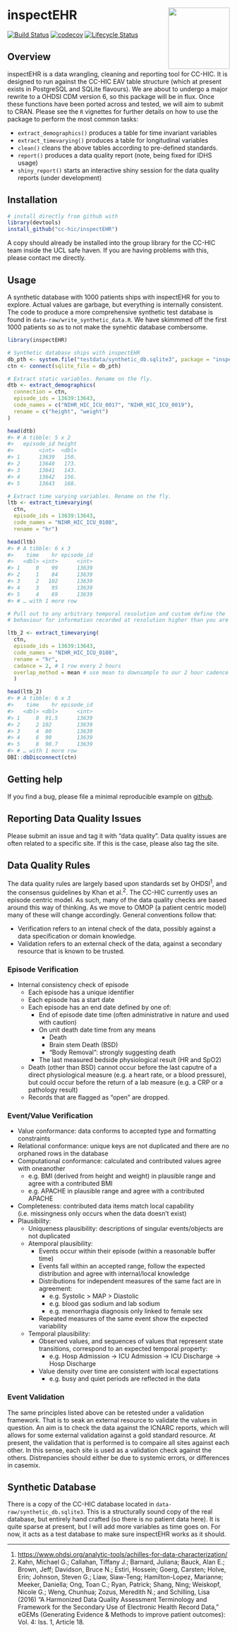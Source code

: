 
<!-- README.md is generated from README.Rmd. Please edit that file -->

# inspectEHR <a href='https://cc-hic.github.io/inspectEHR/'><img src='man/figures/logo.png' align="right" height="139" /></a>

<!-- badges: start -->

[![Build
Status](https://travis-ci.org/CC-HIC/inspectEHR.svg?branch=master)](https://travis-ci.org/CC-HIC/inspectEHR)
[![codecov](https://codecov.io/gh/CC-HIC/inspectEHR/branch/master/graph/badge.svg)](https://codecov.io/gh/CC-HIC/inspectEHR)
[![Lifecycle
Status](https://img.shields.io/badge/lifecycle-experimental-orange.svg)](https://www.tidyverse.org/lifecycle/)
<!-- badges: end -->

## Overview

inspectEHR is a data wrangling, cleaning and reporting tool for CC-HIC.
It is designed to run against the CC-HIC EAV table structure (which at
present exists in PostgreSQL and SQLite flavours). We are about to
undergo a major rewrite to a OHDSI CDM version 6, so this package will
be in flux. Once these functions have been ported across and tested, we
will aim to submit to CRAN. Please see the `R` vignettes for further
details on how to use the package to perform the most common tasks:

  - `extract_demographics()` produces a table for time invariant
    variables
  - `extract_timevarying()` produces a table for longitudinal variables
  - `clean()` cleans the above tables according to pre-defined
    standards.
  - `report()` produces a data quality report (note, being fixed for
    IDHS usage)
  - `shiny_report()` starts an interactive shiny session for the data
    quality reports (under development)

## Installation

``` r
# install directly from github with
library(devtools)
install_github("cc-hic/inspectEHR")
```

A copy should already be installed into the group library for the CC-HIC
team inside the UCL safe haven. If you are having problems with this,
please contact me directly.

## Usage

A synthetic database with 1000 patients ships with inspectEHR for you to
explore. Actual values are garbage, but everything is internally
consistent. The code to produce a more comprehensive synthetic test
database is found in `data-raw/write_synthetic_data.R`. We have skimmmed
off the first 1000 patients so as to not make the synehtic database
combersome.

``` r
library(inspectEHR)

# Synthetic database ships with inspectEHR
db_pth <- system.file("testdata/synthetic_db.sqlite3", package = "inspectEHR")
ctn <- connect(sqlite_file = db_pth)

# Extract static variables. Rename on the fly.
dtb <- extract_demographics(
  connection = ctn,
  episode_ids = 13639:13643,
  code_names = c("NIHR_HIC_ICU_0017", "NIHR_HIC_ICU_0019"),
  rename = c("height", "weight")
)

head(dtb)
#> # A tibble: 5 x 2
#>   episode_id height
#>        <int>  <dbl>
#> 1      13639   150.
#> 2      13640   173.
#> 3      13641   143.
#> 4      13642   156.
#> 5      13643   168.

# Extract time varying variables. Rename on the fly.
ltb <- extract_timevarying(
  ctn,
  episode_ids = 13639:13643,
  code_names = "NIHR_HIC_ICU_0108",
  rename = "hr")

head(ltb)
#> # A tibble: 6 x 3
#>    time    hr episode_id
#>   <dbl> <int>      <int>
#> 1     0    99      13639
#> 2     1    84      13639
#> 3     2   102      13639
#> 4     3    95      13639
#> 5     4    69      13639
#> # … with 1 more row

# Pull out to any arbitrary temporal resolution and custom define the
# behaviour for information recorded at resolution higher than you are sampling

ltb_2 <- extract_timevarying(
  ctn,
  episode_ids = 13639:13643,
  code_names = "NIHR_HIC_ICU_0108",
  rename = "hr",
  cadance = 2, # 1 row every 2 hours
  overlap_method = mean # use mean to downsample to our 2 hour cadence
  )

head(ltb_2)
#> # A tibble: 6 x 3
#>    time    hr episode_id
#>   <dbl> <dbl>      <int>
#> 1     0  91.5      13639
#> 2     2 102        13639
#> 3     4  80        13639
#> 4     6  90        13639
#> 5     8  90.7      13639
#> # … with 1 more row
DBI::dbDisconnect(ctn)
```

## Getting help

If you find a bug, please file a minimal reproducible example on
[github](https://github.com/cc-hic/inspectEHR/issues).

## Reporting Data Quality Issues

Please submit an issue and tag it with “data quality”. Data quality
issues are often related to a specific site. If this is the case, please
also tag the site.

## Data Quality Rules

The data quality rules are largely based upon standards set by
OHDSI<sup>1</sup>, and the consensus guidelines by Khan et
al.<sup>2</sup>. The CC-HIC currently uses an episode centric model. As
such, many of the data quality checks are based around this way of
thinking. As we move to OMOP (a patient centric model) many of these
will change accordingly. General conventions follow that:

  - Verification refers to an intenal check of the data, possibly
    against a data specification or domain knowledge.
  - Validation refers to an external check of the data, against a
    secondary resource that is known to be trusted.

### Episode Verification

  - Internal consistency check of episode
      - Each episode has a unique identifier
      - Each episode has a start date
      - Each episode has an end date defined by one of:
          - End of episode date time (often administrative in nature and
            used with caution)
          - On unit death date time from any means
              - Death
              - Brain stem Death (BSD)
              - “Body Removal”: strongly suggesting death
          - The last measured bedside physiological result (HR and SpO2)
      - Death (other than BSD) cannot occur before the last caputre of a
        direct physiological measure (e.g. a heart rate, or a blood
        pressure), but could occur before the return of a lab measure
        (e.g. a CRP or a pathology result)
      - Records that are flagged as “open” are dropped.

### Event/Value Verification

  - Value conformance: data conforms to accepted type and formatting
    constraints
  - Relational conformance: unique keys are not duplicated and there are
    no orphaned rows in the database
  - Computational conformance: calculated and contributed values agree
    with oneanother
      - e.g. BMI (derived from height and weight) in plausible range and
        agree with a contributed BMI
      - e.g. APACHE in plausible range and agree with a contributed
        APACHE
  - Completeness: contributed data items match local capability
    (i.e. missingness only occurs when the data doesn’t exist)
  - Plausibility:
      - Uniqueness plausibility: descriptions of singular events/objects
        are not duplicated
      - Atemporal plausibility:
          - Events occur within their episode (within a reasonable
            buffer time)
          - Events fall within an accepted range, follow the expected
            distribution and agree with internal/local knowledge
          - Distributions for independent measures of the same fact are
            in agreement:
              - e.g. Systolic \> MAP \> Diastolic
              - e.g. blood gas sodium and lab sodium
              - e.g. menorrhagia diagnosis only linked to female sex
          - Repeated measures of the same event show the expected
            variability
      - Temporal plausibility:
          - Observed values, and sequences of values that represent
            state transitions, correspond to an expected temporal
            property:
              - e.g. Hosp Admission -\> ICU Admission -\> ICU Discharge
                -\> Hosp Discharge
          - Value density over time are consistent with local
            expectations
              - e.g. busy and quiet periods are reflected in the data

### Event Validation

The same principles listed above can be retested under a validation
framework. That is to seak an external resource to validate the values
in question. An aim is to check the data against the ICNARC reports,
which will allows for some external validation against a gold standard
resource. At present, the validation that is performed is to compaire
all sites against each other. In this sense, each site is used as a
validation check against the others. Distrepancies should either be due
to systemic errors, or differences in casemix.

## Synthetic Database

There is a copy of the CC-HIC database located in
`data-raw/synthetic_db.sqlite3`. This is a structurally sound copy of
the real database, but entirely hand crafted (so there is no patient
data here). It is quite sparse at present, but I will add more variables
as time goes on. For now, it acts as a test database to make sure
inspectEHR works as it
    should.

-----

1.  <https://www.ohdsi.org/analytic-tools/achilles-for-data-characterization/>
2.  Kahn, Michael G.; Callahan, Tiffany J.; Barnard, Juliana; Bauck,
    Alan E.; Brown, Jeff; Davidson, Bruce N.; Estiri, Hossein; Goerg,
    Carsten; Holve, Erin; Johnson, Steven G.; Liaw, Siaw-Teng;
    Hamilton-Lopez, Marianne; Meeker, Daniella; Ong, Toan C.; Ryan,
    Patrick; Shang, Ning; Weiskopf, Nicole G.; Weng, Chunhua; Zozus,
    Meredith N.; and Schilling, Lisa (2016) “A Harmonized Data Quality
    Assessment Terminology and Framework for the Secondary Use of
    Electronic Health Record Data,” eGEMs (Generating Evidence & Methods
    to improve patient outcomes): Vol. 4: Iss. 1, Article 18.
